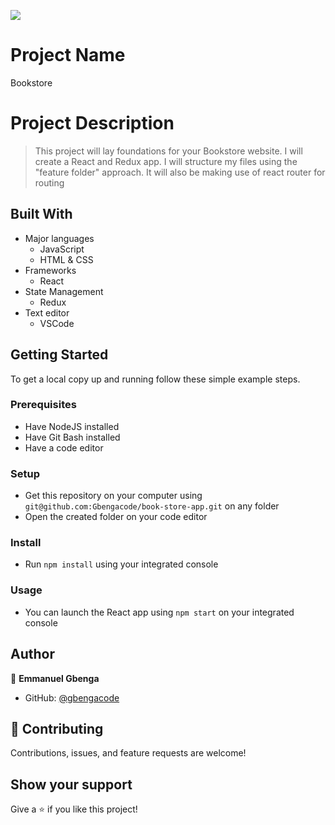 ![](https://img.shields.io/badge/Microverse-blueviolet)

# Project Name
Bookstore



# Project Description

> This project will lay foundations for your Bookstore website. I will create a React and Redux app. I will structure my files using the "feature folder" approach. It will also be making use of react router for routing
## Built With

- Major languages
    - JavaScript
    - HTML & CSS
- Frameworks
    - React
- State Management
    - Redux
- Text editor
    - VSCode
## Getting Started


To get a local copy up and running follow these simple example steps.

### Prerequisites

- Have NodeJS installed
- Have Git Bash installed
- Have a code editor

### Setup

- Get this repository on your computer using ```git@github.com:Gbengacode/book-store-app.git``` on any folder
- Open the created folder on your code editor

### Install

- Run ```npm install``` using your integrated console

### Usage

- You can launch the React app using ```npm start``` on your integrated console

## Author

👤 **Emmanuel Gbenga**

- GitHub: [@gbengacode](https://github.com/gbengacode)

## 🤝 Contributing
Contributions, issues, and feature requests are welcome!

## Show your support

Give a ⭐️ if you like this project!

